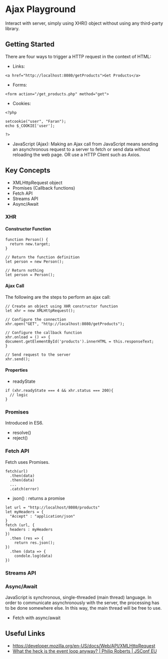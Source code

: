 # Ajax Playground
Interact with server, simply using XHR() object without using any third-party library.

## Getting Started
There are four ways to trigger a HTTP request in the context of HTML:
- Links:
```
<a href="http://localhost:8080/getProducts">Get Products</a> 
```
- Forms:
```
<form action="/get_products.php" method="get">
```

- Cookies:
```
<?php

setcookie("user", "Faran");
echo $_COOKIE['user'];

?>
```

- JavaScript (Ajax):
Making an Ajax call from JavaScript means sending an asynchronous request to a server to fetch or send data without reloading the web page. OR use a HTTP Client such as Axios.

## Key Concepts
- XMLHttpRequest object
- Promises (Callback functions)
- Fetch API
- Streams API
- Async/Await
  
### XHR
#### Constructor Function
```
function Person() {
  return new.target;
}

// Return the function definition
let person = new Person();

// Return nothing
let person = Person();
```

#### Ajax Call
The following are the steps to perform an ajax call:
```
// Create an object using XHR constructor function
let xhr = new XMLHttpRequest();

// Configure the connection
xhr.open("GET", "http://localhost:8080/getProducts");

// Configure the callback function
xhr.onload = () => {
document.getElementById('products').innerHTML = this.responseText;
}

// Send request to the server
xhr.send();
```
#### Properties
- readyState
```
if (xhr.readyState === 4 && xhr.status === 200){
  // logic
}
```

### Promises
Introduced in ES6.
- resolve()
- reject()

### Fetch API
Fetch uses Promises.
```
fetch(url)
  .then(data)
  .then(data)
  ...
  .catch(error)
```
- json() : returns a promise
```
let url = "http://localhost/8080/products"
let myHeaders = {
  "Accept" : "application/json"
}
fetch (url, {
  headers : myHeaders
})
  .then (res => {
    return res.json();
})
  .then (data => {
    condole.log(data)
})
```

### Streams API


### Async/Await
JavaScript is synchronous, single-threaded (main thread) language. In order to communicate asynchronously with the server, the processing has to be done somewhere else. In this way, the main thread will be free to use.
- Fetch with async/await

## Useful Links
- https://developer.mozilla.org/en-US/docs/Web/API/XMLHttpRequest
- [What the heck is the event loop anyway? | Philip Roberts | JSConf EU](https://youtu.be/8aGhZQkoFbQ?si=iZkOZ_vSr5RFWqWe)
